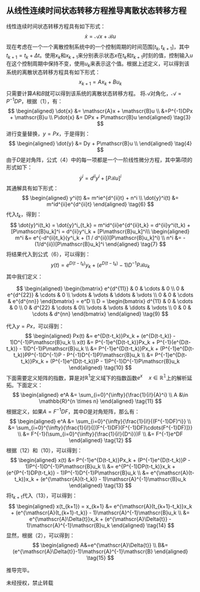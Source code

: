 ## 从线性连续时间状态转移方程推导离散状态转移方程

<!-- <script type="text/javascript"
  src="https://cdnjs.cloudflare.com/ajax/libs/mathjax/2.7.3/MathJax.js?config=TeX-AMS-MML_HTMLorMML">
</script> -->
<script type="text/x-mathjax-config">
  MathJax.Hub.Config({
    tex2jax: {
      inlineMath: [['$','$'], ['\\(','\\)']],
      displayMath: [['$$','$$'], ['\\[','\\]']],
      processEscapes: true
    }
  });
</script>

线性连续时间状态转移方程具有如下形式：
$$
\dot{x} = \mathscr{A}x + \mathscr{B}u \tag{1}
$$
现在考虑在一个一个离散控制系统中的一个控制周期的时间范围$[t_k, t_{k+1}]$，其中$t_{k+1} = t_k + \Delta{t}$。使用$x_k$和$x_{k+1}$来分别表示状态$x$在$t_k$和$t_{k+1}$时刻的值，控制输入$u$在这个控制周期中保持不变，使用$u_k$来表示这个值。根据上述定义，可以得到该系统的离散状态转移方程具有如下形式：
$$
x_{k+1} = A x_k + Bu_k \tag{2}
$$
只需要计算$A$和$B$就可以得到该系统的离散状态转移方程。
将$\mathscr{A}$对角化，$\mathscr{A} = P^{-1}DP$，根据（1），有：
$$
\begin{aligned} \dot{x} &= \mathscr{A}x + \mathscr{B}u \\ &=P^{-1}DPx + \mathscr{B}u \\ P\dot{x} &= DPx + P\mathscr{B}u \end{aligned} \tag{3}
$$
进行变量替换，$y=Px$，于是得到：
$$
\begin{aligned} \dot{y} &= Dy + P\mathscr{B}u \\ \end{aligned} \tag{4}
$$
由于$D$是对角阵，公式（4）中的每一项都是一个一阶线性微分方程，其中第$i$项的形式如下：
$$
 \dot{y}^i = d^{ii}y^i + [P\mathscr{B}u]^i \tag{5} 
$$
其通解具有如下形式：
$$
\begin{aligned} y^i(t) &= m^ie^{d^{ii}t} + n^i \\ \dot{y}^i(t)  &= m^id^{ii}e^{d^{ii}t}  \end{aligned} \tag{6}
$$
代入$t_k$，得到：
$$
\dot{y}^i(t_k) = \dot{y}^i_{t_k} = m^id^{ii}e^{d^{ii}t_k} = d^{ii}y^i(t_k) + [P\mathscr{B}u_k]^i = d^{ii}y^i_k + [P\mathscr{B}u_k]^i\\ \begin{aligned} m^i &= e^{-d^{ii}t_k}(y^i_k + (1 / d^{ii})[P\mathscr{B}u_k]^i)  \\ n^i &=  -(1/d^{ii})[P\mathscr{B}u_k]^i  \end{aligned} \tag{7}
$$
将结果代入到公式（6），可以得到：
$$
y(t) = e^{D(t-t_k)}y_k + (e^{D(t-t_k)}-1)D^{-1}P\mathscr{B}u_k \tag{8}
$$
其中我们定义：

$$
\begin{aligned}
\begin{bmatrix} 
    e^{d^{11}} & 0 & \cdots & 0 \\ 
    0 & e^{d^{22}} & \cdots & 0 \\ 
    \vdots & \vdots & \ddots & \vdots \\ 
    0 & 0 & \cdots & e^{d^{nn}} 
\end{bmatrix} = e^D \\ 
D = \begin{bmatrix} 
    d^{11} & 0 & \cdots & 0 \\ 
    0 & d^{22} & \cdots & 0\\ 
    \vdots & \vdots & \ddots & \vdots \\ 
    0 & 0 & \cdots & d^{nn} 
\end{bmatrix}
\end{aligned}
\tag{9}
$$

代入$y=Px$，可以得到：
$$
\begin{aligned} Px(t) &= e^{D(t-t_k)}Px_k + (e^{D(t-t_k)} - 1)D^{-1}P\mathscr{B}u_k \\ x(t) &= P^{-1}e^{D(t-t_k)}Px_k + P^{-1}(e^{D(t-t_k)} - 1)D^{-1}P\mathscr{B}u_k \\ &= P^{-1}e^{D(t-t_k)}Px_k + (P^{-1}e^{D(t-t_k)}PP^{-1}D^{-1}P - P^{-1}D^{-1}P)\mathscr{B}u_k \\ &= P^{-1}e^{D(t-t_k)}Px_k + (P^{-1}e^{D(t-t_k)}P - 1)P^{-1}D^{-1}P\mathscr{B}u_k \end{aligned} \tag{10}
$$
下面需要定义矩阵的指数，算是对$\mathbb{R}^1$定义域下的指数函数$e^x \quad x\in\mathbb{R^1}$上的解析延拓。下面定义：
$$
\begin{aligned} e^A &= \sum_{i=0}^{\infty}{\frac{1}{i!}{A}^i} \\ A &\in \mathbb{R}^{n \times n} \end{aligned} \tag{11}
$$
根据定义，如果$A=F^{-1}DF$，其中$D$是对角矩阵，那么有：
$$
\begin{aligned} e^A &= \sum_{i=0}^{\infty}{\frac{1}{i!}{(F^{-1}DF)^i}} \\ &= \sum_{i=0}^{\infty}{\frac{1}{i!}{[(F^{-1}DF)(F^{-1}DF)\cdots(F^{-1}DF)]}} \\ &= F^{-1}(\sum_{i=0}^{\infty}{\frac{1}{i!}{D^i}})F \\ &= F^{-1}e^DF \end{aligned} \tag{12}
$$
根据（12）和（10），可以得到：
$$
\begin{aligned} x(t) &= P^{-1}e^{D(t-t_k)}Px_k + (P^{-1}e^{D(t-t_k)}P - 1)P^{-1}D^{-1}P\mathscr{B}u_k \\ &= e^{P^{-1}DP(t-t_k)}x_k + (e^{P^{-1}DP(t-t_k)} - 1)P^{-1}D^{-1}P\mathscr{B}u_k \\ &= e^{\mathscr{A}(t-t_k)}x_k + (e^{\mathscr{A}(t-t_k)} - 1)\mathscr{A}^{-1}\mathscr{B}u_k \end{aligned} \tag{13}
$$
将$t_{k+1}$代入（13），可以得到：
$$
\begin{aligned} x(t_{k+1}) = x_{k+1} &= e^{\mathscr{A}(t_{k+1}-t_k)}x_k + (e^{\mathscr{A}(t_{k+1}-t_k)} - 1)\mathscr{A}^{-1}\mathscr{B}u_k \\ &= e^{\mathscr{A}\Delta{t}}x_k + (e^{\mathscr{A}\Delta{t}} - 1)\mathscr{A}^{-1}\mathscr{B}u_k \end{aligned} \tag{14}
$$
显然，根据（2），可以得到：
$$
\begin{aligned} A&=e^{\mathscr{A}\Delta{t}} \\ B&=(e^{\mathscr{A}\Delta{t}}-1)\mathscr{A}^{-1}\mathscr{B} \end{aligned} \tag{15}
$$

推导完毕。

未经授权，禁止转载

